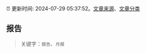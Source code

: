 :alarm_clock: 更新时间: 2024-07-29 05:37:52。[文章来源](/README.md)、[文章分类](/TAGS.md)

## 报告


> 关键字：`报告`、`月报`



